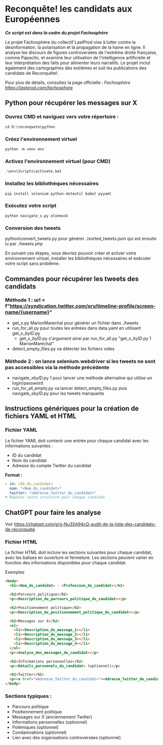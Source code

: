 # Reconquête! les candidats aux Européennes #
*<b>Ce script est dans la cadre du projet Fachosphère</b>*

Le projet Fachosphère du collectif LastProd vise à lutter contre la désinformation, la polarisation et la propagation de la haine en ligne. Il analyse les discours de figures controversées de l'extrême droite française, comme Papacito, et examine leur utilisation de l'intelligence artificielle et leur interprétation des faits pour alimenter leurs narratifs. Le projet inclut également des cartographies des extrêmes et suit les publications des candidats de Reconquête!.

Pour plus de détails, consultez la page officielle : *Fachosphère https://lastprod.com/fachosphere*

## Python pour récupérer les messages sur X ##
### Ouvrez CMD et naviguez vers votre répertoire :
` cd D:\reconquete\python `
### Créez l'environnement virtuel
` python -m venv env `
### Activez l'environnement virtuel (pour CMD)
`.\env\Scripts\activate.bat`
### Installez les bibliothèques nécessaires
`pip install selenium python-dateutil babel pyyaml`
### Exécutez votre script
`python navigate_x.py elonmusk`

### Conversion des tweets ###
python\convert_tweets.py
pour générer ./sorted_tweets.json qui est ensuite lu par ./tweets.php


En suivant ces étapes, vous devriez pouvoir créer et activer votre environnement virtuel, installer les bibliothèques nécessaires et exécuter votre script sans problème.

## Commandes pour récupérer les tweets des candidats ##
### Méthode 1 : url = f"https://syndication.twitter.com/srv/timeline-profile/screen-name/{username}" ###
- get_x.py MarionMarechal pour générer un fichier dans ./tweets
- run_for_all.py pour toutes les entrées dans data.yaml en utilisant get_x_byID.py 
  - get_x_byID.py s'argument ainsi par run_for_all.py "get_x_byID.py 1 MarionMarechal" 
- detect_empty_files.py va détecter les fichiers vides
### Méthode 2 : on lance selenium.webdriver si les tweets ne sont pas accessibles via la méthode précédente ###
- navigate_xbyID.py 1 pour lancer une méthode alternative qui utilise un login/password
- run_for_all_empty.py va lancer detect_empty_files.py puis navigate_xbyID.py pour les tweets manquants
## Instructions génériques pour la création de fichiers YAML et HTML
### Fichier YAML

Le fichier YAML doit contenir une entrée pour chaque candidat avec les informations suivantes :
- ID du candidat
- Nom du candidat
- Adresse du compte Twitter du candidat

**Format :**
```yaml
- id: <ID_du_candidat>
  nom: "<Nom_du_candidat>"
  twitter: "<Adresse_Twitter_du_candidat>"
# Répétez cette structure pour chaque candidat
```
## ChatGPT pour faire les analyse ##
Voir https://chatgpt.com/g/g-Nu3SA94cQ-audit-de-la-liste-des-candidats-de-reconquete

### Fichier HTML
Le fichier HTML doit inclure les sections suivantes pour chaque candidat, avec les balises <body> en ouverture et fermeture. Les sections peuvent varier en fonction des informations disponibles pour chaque candidat.

Exemples 
```HTML
<body>
  <h1><Nom_du_candidat> - <Profession_du_candidat></h1>

  <h2>Parcours politique</h2>
  <p><Description_du_parcours_politique_du_candidat></p>

  <h2>Positionnement politique</h2>
  <p><Description_du_positionnement_politique_du_candidat></p>

  <h2>Messages sur X</h2>
  <ol>
    <li><Description_du_message_1></li>
    <li><Description_du_message_2></li>
    <li><Description_du_message_3></li>
    <li><Description_du_message_4></li>
  </ol>
  <p><Analyse_des_messages_du_candidat></p>

  <h2>Informations personnelles</h2>
  <p><Détails_personnels_du_candidat> (optionnel)</p>

  <h2>Twitter</h2>
  <p><a href="<Adresse_Twitter_du_candidat>"><Adresse_Twitter_du_candidat></a></p>
</body>
```

### Sections typiques :
- Parcours politique
- Positionnement politique
- Messages sur X (anciennement Twitter)
- Informations personnelles (optionnel)
- Polémiques (optionnel)
- Condamnations (optionnel)
- Lien avec des organisations controversées (optionnel)
